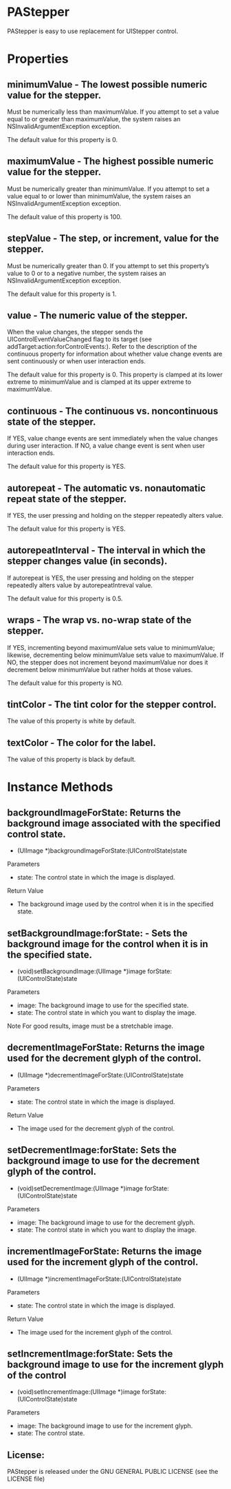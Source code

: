 PAStepper
=========

PAStepper is easy to use replacement for UIStepper control.

Properties
==========

minimumValue - The lowest possible numeric value for the stepper.
------------

Must be numerically less than maximumValue. If you attempt to set a value equal to or greater than maximumValue, the system raises an NSInvalidArgumentException exception.

The default value for this property is 0.


maximumValue - The highest possible numeric value for the stepper.
------------

Must be numerically greater than minimumValue. If you attempt to set a value equal to or lower than minimumValue, the system raises an NSInvalidArgumentException exception.

The default value of this property is 100.


stepValue - The step, or increment, value for the stepper.
---------

Must be numerically greater than 0. If you attempt to set this property’s value to 0 or to a negative number, the system raises an NSInvalidArgumentException exception.

The default value for this property is 1.


value - The numeric value of the stepper.
-----

When the value changes, the stepper sends the UIControlEventValueChanged flag to its target (see addTarget:action:forControlEvents:). Refer to the description of the continuous property for information about whether value change events are sent continuously or when user interaction ends.

The default value for this property is 0. This property is clamped at its lower extreme to minimumValue and is clamped at its upper extreme to maximumValue.


continuous - The continuous vs. noncontinuous state of the stepper.
----------

If YES, value change events are sent immediately when the value changes during user interaction. If NO, a value change event is sent when user interaction ends.

The default value for this property is YES.


autorepeat - The automatic vs. nonautomatic repeat state of the stepper.
----------

If YES, the user pressing and holding on the stepper repeatedly alters value.

The default value for this property is YES.


autorepeatInterval - The interval in which the stepper changes value (in seconds).
------------------

If autorepeat is YES, the user pressing and holding on the stepper repeatedly alters value by autorepeatIntreval value.

The default value for this property is 0.5.


wraps - The wrap vs. no-wrap state of the stepper.
-----

If YES, incrementing beyond maximumValue sets value to minimumValue; likewise, decrementing below minimumValue sets value to maximumValue. If NO, the stepper does not increment beyond maximumValue nor does it decrement below minimumValue but rather holds at those values.

The default value for this property is NO.


tintColor - The tint color for the stepper control.
---------

The value of this property is white by default.


textColor - The color for the label.
---------

The value of this property is black by default.


Instance Methods
================

backgroundImageForState: Returns the background image associated with the specified control state.
------------------------

- (UIImage *)backgroundImageForState:(UIControlState)state

Parameters
- state: The control state in which the image is displayed.

Return Value
- The background image used by the control when it is in the specified state.


setBackgroundImage:forState: - Sets the background image for the control when it is in the specified state.
----------------------------

- (void)setBackgroundImage:(UIImage *)image forState:(UIControlState)state

Parameters
- image: The background image to use for the specified state.
- state: The control state in which you want to display the image.

Note
For good results, image must be a stretchable image.


decrementImageForState: Returns the image used for the decrement glyph of the control.
-----------------------

- (UIImage *)decrementImageForState:(UIControlState)state

Parameters
- state: The control state in which the image is displayed.

Return Value
- The image used for the decrement glyph of the control.


setDecrementImage:forState: Sets the background image to use for the decrement glyph of the control.
---------------------------

- (void)setDecrementImage:(UIImage *)image forState:(UIControlState)state

Parameters
- image: The background image to use for the decrement glyph.
- state: The control state in which you want to display the image.


incrementImageForState: Returns the image used for the increment glyph of the control.
-----------------------

- (UIImage *)incrementImageForState:(UIControlState)state

Parameters
- state: The control state in which the image is displayed.

Return Value
- The image used for the increment glyph of the control.


setIncrementImage:forState: Sets the  background image to use for the increment glyph of the control
---------------------------

- (void)setIncrementImage:(UIImage *)image forState:(UIControlState)state

Parameters
- image: The background image to use for the increment glyph.
- state: The control state.


License: 
---------------------------
PAStepper is released under the GNU GENERAL PUBLIC LICENSE (see the LICENSE file)